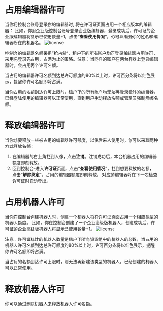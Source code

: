 # 占用编辑器许可

当你用控制台账号登录你的编辑器时, 将在许可证页面占用一个相应版本的编辑器：
比如，你用企业版控制台账号登录企业版编辑器，登录成功后，许可证的企业版编辑器将显示已使用数量+1。点击“**查看使用情况**”，你可以看到你的姓名和编辑器所在的机器名。
![license](https://docimages.blob.core.chinacloudapi.cn/images/Console/license/studiolicense.png)

控制台的编辑器名额采用”抢占制“，租户下的所有账户均可登录编辑器占用许可，采用先登录先占用，占满为止的策略。注意：当同样的账户在两台机器上登录编辑器时，会占用两个许可名额。

当占用的编辑器许可名额到达总许可额度的80%以上时，许可百分条将以红色展示，提醒你许可名额即将占满。

当你占用的名额到达许可上限时，租户下的所有账户均无法再登录额外的编辑器，已经登陆使用的编辑器可以正常使用，直到用户手动释放名额或管理员强制解绑名额。

# 释放编辑器许可

当你想要释放一些被占用的编辑器许可额度，以供后来人使用时，你可以采取两种方式释放名额：
1. 在编辑器的右上角找到人像，点击**注销**。注销成功后，本台机器占用的编辑器额度即刻释放。
2. 回到控制台-进入**许可证**页面，点击“**查看使用情况**”，找到想要释放的名额，点击“**解除绑定**”，占用的编辑器额度即刻释放。 对应的编辑器将在下一次检查许可证时自动登出。

# 占用机器人许可

当你在控制台创建机器人时，创建一个机器人将在许可证页面占用一个相应类型的机器人额度。
比如，你在控制台创建了一个企业高级版机器人，创建成功后，许可证的企业高级版机器人将显示已使用数量+1。
![license](https://docimages.blob.core.chinacloudapi.cn/images/Console/license/robotlicense.png)

注意：许可证统计的机器人数量是租户下所有资源组中的机器人的总数，当占用的机器人许可名额到达总许可额度的80%以上时，许可百分条将以红色展示，提醒你许可名额即将占满。

当占用的名额到达许可上限时，则无法再新建该类型的机器人，已经创建的机器人可以正常使用。

# 释放机器人许可
你可以通过删除机器人来释放机器人许可名额。